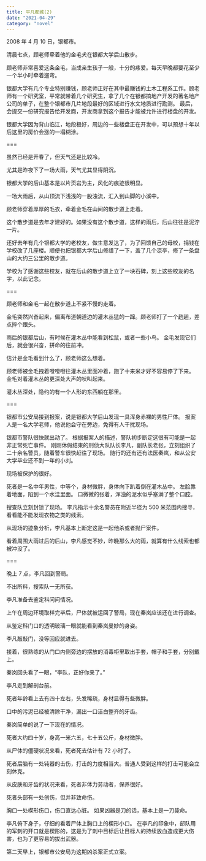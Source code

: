 ```yaml
---
title: 平凡都城(2)
date: "2021-04-29"
category: "novel"
---
```


2008 年 4 月 10 日，银都市。

清晨七点，顾老师牵着他的金毛犬在银都大学后山散步。

顾老师非常喜爱这条金毛，当成亲生孩子一般，十分的疼爱。每天早晚都要花至少一个半小时牵着遛弯。

银都大学有几个专业特别赚钱，顾老师正好在其中最赚钱的土木工程系工作。顾老师有一个研究室，平常就带着几个研究生，拿了几个在银都搞地产开发的著名地产公司的单子，在整个银都市几片地段最好的区域进行水文地质进行勘测。 最后，会提交一份研究报告给开发商，开发商拿到这个报告才能被允许进行楼盘的开发。

银都大学因为背山临江，地段极好，周边的一些楼盘正在开发中，可以预想十年以后这里的房价会涨的一塌糊涂。

===

虽然已经是开春了，但天气还是比较冷。

尤其是昨夜下了一场大雨，天气尤其显得阴沉。

银都大学的后山基本是以片页岩为主，风化的痕迹很明显。

一场大雨后，从山顶流下浅浅的一股浊流，汇入到山脚的小溪中。

顾老师穿着厚厚的毛衣，牵着金毛在山间的散步道上走着。

这个散步道是去年才建好的。如果没有这个散步道，这样的雨后，后山往往是泥泞一片。

还好去年有几个银都大学的老校友，做生意发达了，为了回馈自己的母校，捐钱在学校改了几座楼。顺便也把银都大学后山修缮了一下，盖了几个凉亭，修了一条盘山的大约三公里的散步道。

学校为了感谢这些校友，就在后山的散步道上立了一块石碑，刻上这些校友的名字，以此记念。

===

顾老师和金毛一起在散步道上不紧不慢的走着。

金毛突然兴奋起来，偏离布道朝道边的灌木丛猛的一蹿。顾老师打了一个趔趄，差点摔个跟头。

雨后的银都后山，有时候在灌木丛中能看到松鼠，或者一些小鸟。
金毛发现它们后，就会很兴奋，拼命的往前冲。

估计是金毛看到什么了，顾老师这么想着。

顾老师被金毛拽着噔噔噔往灌木丛里面冲着，跑了十来米才好不容易停了下来。
金毛对着灌木丛的更深处大声的吠叫起来。

灌木丛深处，隐约的有一个人形的东西躺在那里。

===

银都市公安局接到报案，说是银都大学后山发现一具浑身赤裸的男性尸体。
报案人是一名大学老师，他说他会守在旁边，免得有人干扰现场。

银都市警队很快就出动了。
根据报案人的描述，警队初步断定这很有可能是一起非正常死亡事件。
刚刚休假结束的刑侦大队队长李凡，副队长老张，立刻组织了二十余名警员，随着警车很快赶往了现场。
随行的还有还有法医秦岚，和从公安大学毕业还不到一年的小刘。

现场被保护的很好。

死者是一名中年男性，中等个，身材微胖，身体向下趴着倒在灌木丛中。
左脸靠着地面，陷到一个水洼里面。
口微微的张着，浑浊的泥水似乎塞满了整个口腔。

搜查队立刻封锁了现场。
李凡指示十余名警员在附近半径为 500 米范围内搜寻，看看能不能发现衣物之类的线索。

从现场的迹象分析，李凡基本上断定这是一起他杀或者抛尸案件。

看着周围大雨过后的后山，李凡感觉不妙，昨晚那么大的雨，就算有什么线索也都被冲没了。

===

晚上 7 点，李凡回到警局。

不出所料，搜索队一无所获。

李凡准备去鉴定科问问情况。

上午在周边环境取样完毕后，尸体就被运回了警局，现在秦岚应该还在进行调查。

从鉴定科门口的透明玻璃一眼就能看到秦岚曼妙的身姿。

李凡敲敲门，没等回应就进去。

接着，很熟练的从门口内侧旁边的摆放的消毒柜里取出手套，帽子和手套，分别戴上。

秦岚回头看了一眼，“李队，正好你来了。”

李凡走到解剖台前。

死者年龄看上去有四十左右，头发稀疏，身材显得有些微胖。

口中的污泥已经被清除干净，漏出一口洁白整齐的牙齿。

秦岚简单的说了一下现在的情况。

死者大约四十岁，身高一米六五，七十五公斤，身材微胖。

从尸体的僵硬状况来看，死者死去估计有 72 小时了。

死者后脑有一处钝器的击伤，打击的力度相当大。普通人受到这样的打击可能会立刻休克。

从皮肤和牙齿的状况来看，死者非体力劳动者，保养很好。

死者头部有一处创伤，但并非致命伤。

胸口一处楔形伤口，伤口直达心脏。 如果凶器是刀的话，基本上是一刀毙命。

李凡俯下身子，仔细的看着尸体上胸口上的楔形小口。
在李凡的印象中，部队用的军刺的开口就是楔形的，这是为了刺中目标后让目标人的持续放血造成更大伤害，也为了更容易的拔出武器。

第二天早上，银都市公安局为这期凶杀案正式立案。
